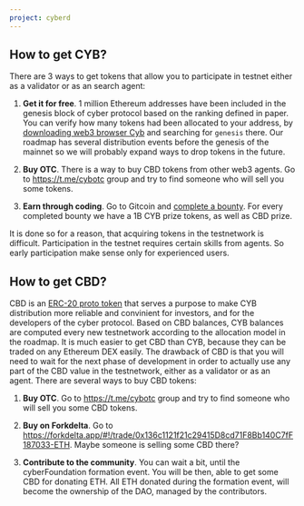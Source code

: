 ```yaml
---
project: cyberd
---
```

## How to get CYB?

There are 3 ways to get tokens that allow you to participate in testnet either as a validator or as an search agent:

1. **Get it for free**. 1 million Ethereum addresses have been included in the genesis block of cyber protocol based on the ranking defined in paper. You can verify how many tokens had been allocated to your address, by [downloading web3 browser Cyb](https://cyb.ai) and searching for `genesis` there. Our roadmap has several distribution events before the genesis of the mainnet so we will probably expand ways to drop tokens in the future.

2. **Buy OTC**. There is a way to buy CBD tokens from other web3 agents. Go to https://t.me/cybotc group and try to find someone who will sell you some tokens.

3. **Earn through coding**. Go to Gitcoin and [complete a bounty](https://gitcoin.co/profile/cybercongress). For every completed bounty we have a 1B CYB prize tokens, as well as CBD prize.

It is done so for a reason, that acquiring tokens in the testnetwork is difficult. Participation in the testnet requires certain skills from agents. So early participation make sense only for experienced users.

## How to get CBD?

CBD is an [ERC-20 proto token](https://etherscan.io/token/0x136c1121f21c29415D8cd71F8Bb140C7fF187033) that serves a purpose to make CYB distribution more reliable and convinient for investors, and for the developers of the cyber protocol. Based on CBD balances, CYB balances are computed every new testnetwork according to the allocation model in the roadmap. It is much easier to get CBD than CYB, because they can be traded on any Ethereum DEX easily. The drawback of CBD is that you will need to wait for the next phase of development in order to actually use any part of the CBD value in the testnetwork, either as a validator or as an agent. There are several ways to buy CBD tokens:

1. **Buy OTC**. Go to https://t.me/cybotc group and try to find someone who will sell you some CBD tokens.

2. **Buy on Forkdelta**. Go to https://forkdelta.app/#!/trade/0x136c1121f21c29415D8cd71F8Bb140C7fF187033-ETH. Maybe someone is selling some CBD there?

3. **Contribute to the community**. You can wait a bit, until the cyberFoundation formation event. You will be then, able to get some CBD for donating ETH. All ETH donated during the formation event, will become the ownership of the DAO, managed by the contributors.
